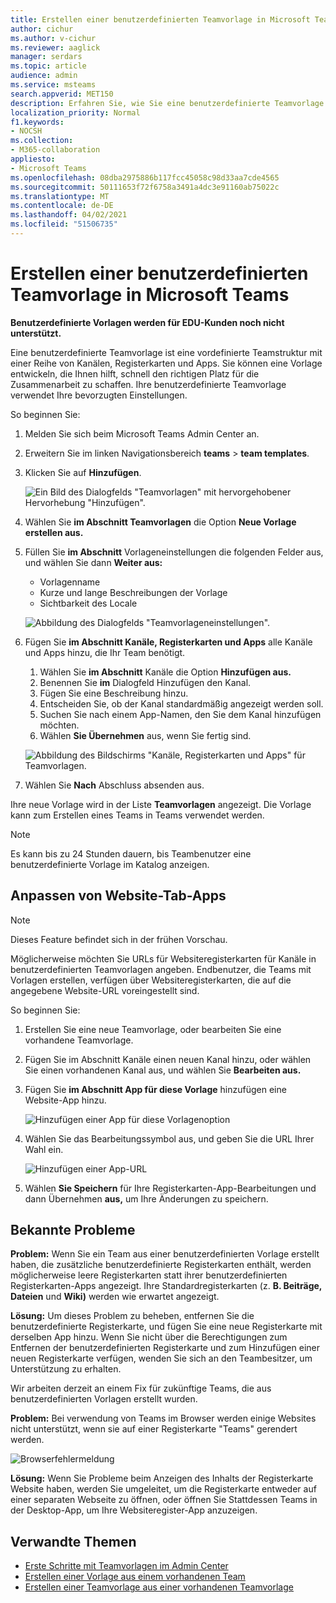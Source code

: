 ```yaml
---
title: Erstellen einer benutzerdefinierten Teamvorlage in Microsoft Teams
author: cichur
ms.author: v-cichur
ms.reviewer: aaglick
manager: serdars
ms.topic: article
audience: admin
ms.service: msteams
search.appverid: MET150
description: Erfahren Sie, wie Sie eine benutzerdefinierte Teamvorlage in Microsoft Teams erstellen.
localization_priority: Normal
f1.keywords:
- NOCSH
ms.collection:
- M365-collaboration
appliesto:
- Microsoft Teams
ms.openlocfilehash: 08dba2975886b117fcc45058c98d33aa7cde4565
ms.sourcegitcommit: 50111653f72f6758a3491a4dc3e91160ab75022c
ms.translationtype: MT
ms.contentlocale: de-DE
ms.lasthandoff: 04/02/2021
ms.locfileid: "51506735"
---
```

# <a name="create-a-custom-team-template-in-microsoft-teams"></a>Erstellen einer benutzerdefinierten Teamvorlage in Microsoft Teams

**Benutzerdefinierte Vorlagen werden für EDU-Kunden noch nicht unterstützt.**

Eine benutzerdefinierte Teamvorlage ist eine vordefinierte Teamstruktur mit einer Reihe von Kanälen, Registerkarten und Apps. Sie können eine Vorlage entwickeln, die Ihnen hilft, schnell den richtigen Platz für die Zusammenarbeit zu schaffen. Ihre benutzerdefinierte Teamvorlage verwendet Ihre bevorzugten Einstellungen.  

So beginnen Sie:

1. Melden Sie sich beim Microsoft Teams Admin Center an.

2. Erweitern Sie im linken Navigationsbereich **teams**  >  **team templates**.

3. Klicken Sie auf **Hinzufügen**.

    ![Ein Bild des Dialogfelds "Teamvorlagen" mit hervorgehobener Hervorhebung "Hinzufügen".](media/team-templates-new.png)

4. Wählen Sie **im Abschnitt Teamvorlagen** die Option **Neue Vorlage erstellen aus.**

5. Füllen Sie **im Abschnitt** Vorlageneinstellungen die folgenden Felder aus, und wählen Sie dann **Weiter aus:**
    - Vorlagenname
    - Kurze und lange Beschreibungen der Vorlage
    - Sichtbarkeit des Locale  

    ![Abbildung des Dialogfelds "Teamvorlageneinstellungen".](media/template-add-a-name.png)

6. Fügen Sie **im Abschnitt Kanäle, Registerkarten und Apps** alle Kanäle und Apps hinzu, die Ihr Team benötigt.

    1. Wählen Sie **im Abschnitt** Kanäle die Option **Hinzufügen aus.**
    2. Benennen Sie **im** Dialogfeld Hinzufügen den Kanal.
    3. Fügen Sie eine Beschreibung hinzu.
    4. Entscheiden Sie, ob der Kanal standardmäßig angezeigt werden soll.
    5. Suchen Sie nach einem App-Namen, den Sie dem Kanal hinzufügen möchten.
    6. Wählen **Sie Übernehmen** aus, wenn Sie fertig sind.

    ![Abbildung des Bildschirms "Kanäle, Registerkarten und Apps" für Teamvorlagen.](media/template-channels-tabs-apps.png)

8. Wählen Sie **Nach** Abschluss absenden aus.

Ihre neue Vorlage wird in der Liste **Teamvorlagen** angezeigt. Die Vorlage kann zum Erstellen eines Teams in Teams verwendet werden.

> [!Note]
> Es kann bis zu 24 Stunden dauern, bis Teambenutzer eine benutzerdefinierte Vorlage im Katalog anzeigen.

## <a name="customizing-website-tab-apps"></a>Anpassen von Website-Tab-Apps

> [!Note]
> Dieses Feature befindet sich in der frühen Vorschau.

Möglicherweise möchten Sie URLs für Websiteregisterkarten für Kanäle in benutzerdefinierten Teamvorlagen angeben. Endbenutzer, die Teams mit Vorlagen erstellen, verfügen über Websiteregisterkarten, die auf die angegebene Website-URL voreingestellt sind.

So beginnen Sie:

1. Erstellen Sie eine neue Teamvorlage, oder bearbeiten Sie eine vorhandene Teamvorlage.

2. Fügen Sie im Abschnitt Kanäle einen neuen Kanal hinzu, oder wählen Sie einen vorhandenen Kanal aus, und wählen Sie **Bearbeiten aus.**

3. Fügen Sie **im Abschnitt App für diese Vorlage** hinzufügen eine Website-App hinzu.

    ![Hinzufügen einer App für diese Vorlagenoption](media/add-an-app-template.png)

4. Wählen Sie das Bearbeitungssymbol aus, und geben Sie die URL Ihrer Wahl ein.

    ![Hinzufügen einer App-URL](media/add-url-app-template.png)

5. Wählen **Sie Speichern** für Ihre Registerkarten-App-Bearbeitungen und dann Übernehmen **aus,** um Ihre Änderungen zu speichern.

## <a name="known-issues"></a>Bekannte Probleme

**Problem:** Wenn Sie ein Team aus einer benutzerdefinierten Vorlage erstellt haben, die zusätzliche benutzerdefinierte Registerkarten enthält, werden möglicherweise leere Registerkarten statt ihrer benutzerdefinierten Registerkarten-Apps angezeigt. Ihre Standardregisterkarten (z. **B. Beiträge,** **Dateien** und **Wiki)** werden wie erwartet angezeigt.

**Lösung:** Um dieses Problem zu beheben, entfernen Sie die benutzerdefinierte Registerkarte, und fügen Sie eine neue Registerkarte mit derselben App hinzu. Wenn Sie nicht über die Berechtigungen zum Entfernen der benutzerdefinierten Registerkarte und zum Hinzufügen einer neuen Registerkarte verfügen, wenden Sie sich an den Teambesitzer, um Unterstützung zu erhalten.

Wir arbeiten derzeit an einem Fix für zukünftige Teams, die aus benutzerdefinierten Vorlagen erstellt wurden.

**Problem:** Bei verwendung von Teams im Browser werden einige Websites nicht unterstützt, wenn sie auf einer Registerkarte "Teams" gerendert werden.

![Browserfehlermeldung](media/browser-error-message.png)

**Lösung:** Wenn Sie Probleme beim Anzeigen des Inhalts der Registerkarte Website haben, werden Sie umgeleitet, um die Registerkarte entweder auf einer separaten Webseite zu öffnen, oder öffnen Sie Stattdessen Teams in der Desktop-App, um Ihre Websiteregister-App anzuzeigen.

## <a name="related-topics"></a>Verwandte Themen

- [Erste Schritte mit Teamvorlagen im Admin Center](get-started-with-teams-templates-in-the-admin-console.md)
- [Erstellen einer Vorlage aus einem vorhandenen Team](create-template-from-existing-team.md)
- [Erstellen einer Teamvorlage aus einer vorhandenen Teamvorlage](create-template-from-existing-template.md)
